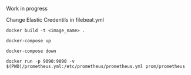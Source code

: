 Work in progress

Change Elastic Credentils in filebeat.yml

``docker build -t <image_name> .``

``docker-compose up``

``docker-compose down``

``docker run -p 9090:9090 -v $(PWD)/prometheus.yml:/etc/prometheus/prometheus.yml prom/prometheus``